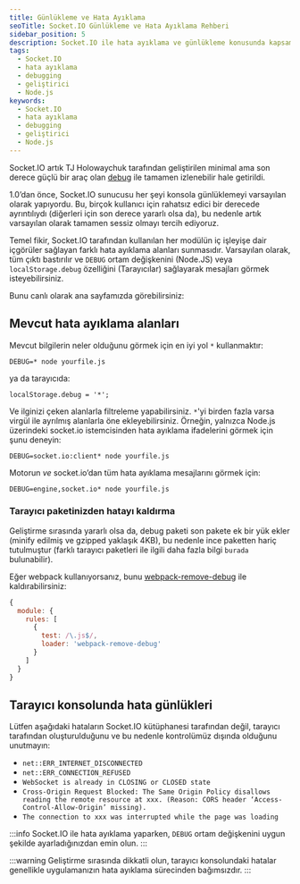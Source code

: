 ```yaml
---
title: Günlükleme ve Hata Ayıklama
seoTitle: Socket.IO Günlükleme ve Hata Ayıklama Rehberi
sidebar_position: 5
description: Socket.IO ile hata ayıklama ve günlükleme konusunda kapsamlı bir rehber. Debugging araçları ve yöntemleri hakkında bilgi edinin.
tags: 
  - Socket.IO
  - hata ayıklama
  - debugging
  - geliştirici
  - Node.js
keywords: 
  - Socket.IO
  - hata ayıklama
  - debugging
  - geliştirici
  - Node.js
---
```

Socket.IO artık TJ Holowaychuk tarafından geliştirilen minimal ama son derece güçlü bir araç olan [debug](https://github.com/visionmedia/debug) ile tamamen izlenebilir hale getirildi.

1.0’dan önce, Socket.IO sunucusu her şeyi konsola günlüklemeyi varsayılan olarak yapıyordu. Bu, birçok kullanıcı için rahatsız edici bir derecede ayrıntılıydı (diğerleri için son derece yararlı olsa da), bu nedenle artık varsayılan olarak tamamen sessiz olmayı tercih ediyoruz.

Temel fikir, Socket.IO tarafından kullanılan her modülün iç işleyişe dair içgörüler sağlayan farklı hata ayıklama alanları sunmasıdır. Varsayılan olarak, tüm çıktı bastırılır ve `DEBUG` ortam değişkenini (Node.JS) veya `localStorage.debug` özelliğini (Tarayıcılar) sağlayarak mesajları görmek isteyebilirsiniz.

Bunu canlı olarak ana sayfamızda görebilirsiniz:



## Mevcut hata ayıklama alanları

Mevcut bilgilerin neler olduğunu görmek için en iyi yol `*` kullanmaktır:

```
DEBUG=* node yourfile.js
```

ya da tarayıcıda:

```
localStorage.debug = '*';
```

Ve ilginizi çeken alanlarla filtreleme yapabilirsiniz. `*`'yi birden fazla varsa virgül ile ayrılmış alanlarla öne ekleyebilirsiniz. Örneğin, yalnızca Node.js üzerindeki socket.io istemcisinden hata ayıklama ifadelerini görmek için şunu deneyin:

```
DEBUG=socket.io:client* node yourfile.js
```

Motorun *ve* socket.io’dan tüm hata ayıklama mesajlarını görmek için:

```
DEBUG=engine,socket.io* node yourfile.js
```

### Tarayıcı paketinizden hatayı kaldırma

Geliştirme sırasında yararlı olsa da, debug paketi son pakete ek bir yük ekler (minify edilmiş ve gzipped yaklaşık 4KB), bu nedenle ince paketten hariç tutulmuştur (farklı tarayıcı paketleri ile ilgili daha fazla bilgi `burada` bulunabilir).

Eğer webpack kullanıyorsanız, bunu [webpack-remove-debug](https://github.com/johngodley/webpack-remove-debug) ile kaldırabilirsiniz:

```js
{
  module: {
    rules: [
      {
        test: /\.js$/,
        loader: 'webpack-remove-debug'
      }
    ]
  }
}
```

## Tarayıcı konsolunda hata günlükleri

Lütfen aşağıdaki hataların Socket.IO kütüphanesi tarafından değil, tarayıcı tarafından oluşturulduğunu ve bu nedenle kontrolümüz dışında olduğunu unutmayın:

- `net::ERR_INTERNET_DISCONNECTED`
- `net::ERR_CONNECTION_REFUSED`
- `WebSocket is already in CLOSING or CLOSED state`
- `Cross-Origin Request Blocked: The Same Origin Policy disallows reading the remote resource at xxx. (Reason: CORS header ‘Access-Control-Allow-Origin’ missing).`
- `The connection to xxx was interrupted while the page was loading`

:::info
Socket.IO ile hata ayıklama yaparken, `DEBUG` ortam değişkenini uygun şekilde ayarladığınızdan emin olun.
:::

:::warning
Geliştirme sırasında dikkatli olun, tarayıcı konsolundaki hatalar genellikle uygulamanızın hata ayıklama sürecinden bağımsızdır.
:::